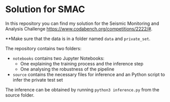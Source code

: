 # Solution for SMAC
In this repository you can find my solution for the Seismic Monitoring and Analysis Challenge https://www.codabench.org/competitions/2222/#.

**Make sure that the data is in a folder named `data` and `private_set`.

The repository contains two folders:
- `notebooks` contains two Jupyter Notebooks:
    - One explaining the training process and the inference step
    - One analysing the robustness of the pipeline
- `source` contains the necessary files for inference and an Python script to infer the private test set

The inference can be obtained by running `python3 inference.py` from the source folder.
